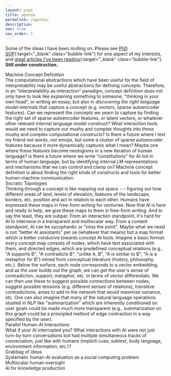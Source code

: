 ```yaml
---
layout: page
title: agenda
permalink: /agenda/
description:
nav: true
nav_order: 1
---
```


Some of the ideas I have been mulling on.
Please see [PhD SOP](https://andre-ye.org/assets/pdf/phd-sop.pdf){:target="_blank" class="bubble-link"} for one aspect of my interests, and [great articles I've been reading](https://andre-ye.org/me-like/articles/){:target="_blank" class="bubble-link"}.
**Still under construction.**


<div class="agenda-card">
<div class="agenda-title">Machine Concept Definition</div>
<div class="agenda-description">
The computational abstractions which have been useful for the field of interpretability may be useful abstractions for defining concepts.
Therefore, in an "interpretability as interaction" paradigm, concept definition does not only have to look like explaining something to someone, "thinking in your own head", or writing an essay, but also in <i>discovering the right language model internals</i> that capture a concept (e.g. vectors, sparse autoencoder features).
Can we represent the concepts we yearn to capture by finding the right set of sparse autoencoder features, or latent vectors, or whatever other relevant internal language model construct? What interaction tools would we need to capture our mushy and complex thoughts into these mushy and complex computational constructs?
Is there a future where I text my friend not words, nor emojis, but some a cluster of sparse autoencoder features because it more dynamically captures what I mean? Maybe one where these features become neologisms in a new iteration of human language?
Is there a future where we write "constitutions" for AI not in terms of human language, but by identifying internal LM representations and mechanisms that we can control and clamp on?
Machine concept definition is about finding the right kinds of constructs and tools for better human-machine communication.
</div>
</div>

<div class="agenda-card">
<div class="agenda-title">Socratic Topologies</div>
<div class="agenda-description">Thinking through a concept is like mapping out space --- figuring out how different areas of land, levels of elevation, features of the landscape, borders, etc. position and act in relation to each other. Humans have expressed these maps in free-form writing for centuries. Now that AI is here and ready to help, we give these maps to them in free-form writing. And to say the least, they are subpar. From an interaction standpoint, it's hard for AI to intervene in a transparent and multiscalar way. From a content standpoint, AI can be sycophantic or "miss the point". Maybe what we need is not "better AI assistants" per se (whatever that means) but a map format which is better conducive towards concept AI tools. Imagine a basic format: every concept map consists of nodes, which have text associated with them, and directed edges, which are predefined conceptual relations (e.g., "A supports B", "A contradicts B", "unlike A, B", "A is similar to B", "A is a metaphor for B") mined from conceptual literature (history, philosophy, etc.). Below the surface, each node corresponds to a vector embedding, and as the user builds out the graph, we can get the user's sense of contradiction, support, metaphor, etc. in terms of vector differentials. We can then use these to suggest possible connections between nodes, suggest possible tensions (e.g. different senses of relations), transitive contradictions, areas to add to the network that would maximize variance, etc. One can also imagine that many of the natural language operations studied in NLP like "summarization" which are inherently conditioned on user goals could be made much more transparent (e.g., summarization on this graph could be a principled method of edge contraction in a way specified by the user).</div>
</div>

<div class="agenda-card">
<div class="agenda-title">Parallel Human-AI Interactions</div>
<div class="agenda-description">What if your AI interrupted you? What interactions with AI were not just turn-by-turn conversations but had multiple simultaneous tracks of conversation, just like with humans (implicit cues, subtext, body language, environment information, etc.)?</div>
</div>

<div class="grabbag-section">
<div class="grabbag-header">Grabbag of ideas</div>
<div class="grabbag-grid">
<div class="grabbag-item">Systematic human-AI evaluation as a social computing problem</div>
<div class="grabbag-item">Multiscalar human oversight</div>
<div class="grabbag-item">AI for knowledge production</div>
</div>
</div>



<!-- 

### exciting ideas and directions
Kernels of research ideas I'm excited about.
If any of these excite you too, please shoot me an email at `andreye [at] uw [dot] edu`!

AI Tools for Thought / Textual Social Sciences
- Proactively asking great questions is a core part of thinking. Being asked a challenging question is how humans become conscious of what they don't know they don't know -- we're intellectually "caught off guard". But it's very difficult to ask great questions. How can AI systems do it?
- Critical learning often takes the practical form of figuring out what words mean. (Think philosopy 101: figuring out what "metaphysics", "contingency", "normative" mean.) Formal definitions are only a scaffold. The real conceptual grasp of the term comes from reading a multitude of texts which cross-reference and build up the term. Can LMs introduce "new" words developing "new" concepts, and thus contribute towards human "intelligence augmentation"?

Digital Tools for Metaphilosophy
- Expanding the modalities in which we do philosophy beyond the text document
- Data sheets are a now a commonplace practice for machine learning datasets to contextualize where they are coming from, their methodology, and their limitations. Can we extract and deploy "metaphilosophy data sheets"?
- Can intelligent tools and interfaces help bridge intellectual divides in philosophy (e.g. analytic-continental, canon-periphery)?

Philosophical meditations on AI
- An exploration of what "selfhood" means for AI -- what does it mean when models say "As an AI language model..."? What might it mean to negate the [sycophantic, servile, mirror-like nature](https://arxiv.org/pdf/2402.07350.pdf){:target="_blank"} many current language models have been aligned to?
- Critique of the utilitarian priority of "preferences" in alignment, mayhaps borrowing from the Frankfurt School.
- The kind of thing [Borges and AI](https://arxiv.org/pdf/2310.01425.pdf){:target="_blank"} does, but with someone like Baudrillard, Nietzsche, Foucault.
- Developing Vilém Flusser's notion of technical images for computer vision. See: [Into the Universe of Technical Images](https://www.are.na/block/3080997){:target="_blank"}.
- Theorizing if computer vision (and/or language modeling) is guilty of what Donna Haraway calls the 'god trick', and building information systems which reflect Haraway's maxim that objectivity is partial perspective. See: [Situated Knowledges: The Science Question in Feminism and the Privilege of Partial Perspective](){:target="_blank"} and [A Cyborg Manifesto](){:target="_blank"}. ["Situated Cameras, Situated Knowledges"](https://arxiv.org/pdf/2307.00064.pdf){:target="_blank"} is a great start.
- What happens if we take Iris Murdoch's notion of 'moral vision' literally? Murdoch says that "moral differences are differences in vision" -- what we need is not a "renewed attempt to specify the facts but rather a fresh vision". What does this mean for computer vision? -->



